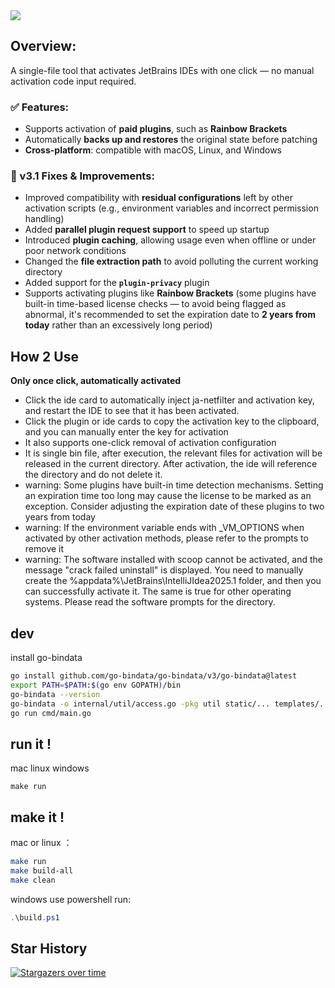 <img src="image.gif">

## **Overview**:
A single-file tool that activates JetBrains IDEs with one click — no manual activation code input required.

### ✅ Features:
- Supports activation of **paid plugins**, such as **Rainbow Brackets**
- Automatically **backs up and restores** the original state before patching
- **Cross-platform**: compatible with macOS, Linux, and Windows

### 🔧 v3.1 Fixes & Improvements:
- Improved compatibility with **residual configurations** left by other activation scripts (e.g., environment variables and incorrect permission handling)
- Added **parallel plugin request support** to speed up startup
- Introduced **plugin caching**, allowing usage even when offline or under poor network conditions
- Changed the **file extraction path** to avoid polluting the current working directory
- Added support for the **`plugin-privacy`** plugin
- Supports activating plugins like **Rainbow Brackets** (some plugins have built-in time-based license checks — to avoid being flagged as abnormal, it's recommended to set the expiration date to **2 years from today** rather than an excessively long period)

## How 2 Use

**Only once click, automatically activated**

- Click the ide card to automatically inject ja-netfilter and activation key, and restart the IDE to see that it has been activated.
- Click the plugin or ide cards to copy the activation key to the clipboard, and you can manually enter the key for activation
- It also supports one-click removal of activation configuration
- It is single bin file, after execution, the relevant files for activation will be released in the current directory. After activation, the ide will reference the directory and do not delete it.
- warning: Some plugins have built-in time detection mechanisms. Setting an expiration time too long may cause the license to be marked as an exception. Consider adjusting the expiration date of these plugins to two years from today
-  warning: If the environment variable ends with _VM_OPTIONS when activated by other activation methods, please refer to the prompts to remove it
-  warning: The software installed with scoop cannot be activated, and the message "crack failed uninstall" is displayed. You need to manually create the %appdata%\JetBrains\IntelliJIdea2025.1 folder, and then you can successfully activate it. The same is true for other operating systems. Please read the software prompts for the directory.


## dev

install go-bindata

```bash
go install github.com/go-bindata/go-bindata/v3/go-bindata@latest
export PATH=$PATH:$(go env GOPATH)/bin
go-bindata --version
go-bindata -o internal/util/access.go -pkg util static/... templates/... cache/...
go run cmd/main.go
```

## run it !

mac linux windows

```
make run
```

## make it !

mac or linux ：

```bash
make run
make build-all
make clean
```

windows use powershell run:

```powershell
.\build.ps1
```

## Star History

[![Stargazers over time](https://starchart.cc/saxpjexck/lsix.svg?variant=adaptive)](https://starchart.cc/saxpjexck/lsix)
